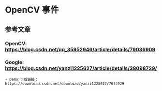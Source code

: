 # OpenCV 事件
## 参考文章
### OpenCV: https://blog.csdn.net/qq_35952946/article/details/79036909
### Google: https://blog.csdn.net/yanzi1225627/article/details/38098729/
    + Demo 下载链接： https://download.csdn.net/download/yanzi1225627/7674929
